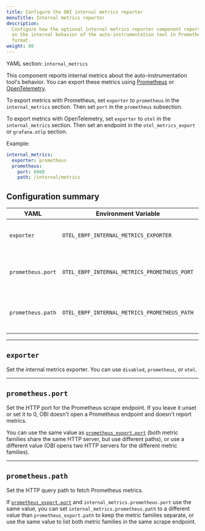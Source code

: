 ```yaml
---
title: Configure the OBI internal metrics reporter
menuTitle: Internal metrics reporter
description:
  Configure how the optional internal metrics reporter component reports metrics
  on the internal behavior of the auto-instrumentation tool in Prometheus
  format.
weight: 80
---
```


YAML section: `internal_metrics`

This component reports internal metrics about the auto-instrumentation tool's
behavior. You can export these metrics using
[Prometheus](https://prometheus.io/) or
[OpenTelemetry](https://opentelemetry.io/).

To export metrics with Prometheus, set `exporter` to `prometheus` in the
`internal_metrics` section. Then set `port` in the `prometheus` subsection.

To export metrics with OpenTelemetry, set `exporter` to `otel` in the
`internal_metrics` section. Then set an endpoint in the `otel_metrics_export` or
`grafana.otlp` section.

Example:

```yaml
internal_metrics:
  exporter: prometheus
  prometheus:
    port: 6060
    path: /internal/metrics
```

## Configuration summary

| YAML              | Environment Variable                         | Type   | Default             | Summary                                                      |
| ----------------- | -------------------------------------------- | ------ | ------------------- | ------------------------------------------------------------ |
| `exporter`        | `OTEL_EBPF_INTERNAL_METRICS_EXPORTER`        | string | `disabled`          | [Selects the internal metrics exporter.](#exporter)          |
| `prometheus.port` | `OTEL_EBPF_INTERNAL_METRICS_PROMETHEUS_PORT` | int    | (unset)             | [HTTP port for Prometheus scrape endpoint.](#prometheusport) |
| `prometheus.path` | `OTEL_EBPF_INTERNAL_METRICS_PROMETHEUS_PATH` | string | `/internal/metrics` | [HTTP query path for Prometheus metrics.](#prometheuspath)   |

---

## `exporter`

Set the internal metrics exporter. You can use `disabled`, `prometheus`, or
`otel`.

---

## `prometheus.port`

Set the HTTP port for the Prometheus scrape endpoint. If you leave it unset or
set it to 0, OBI doesn't open a Prometheus endpoint and doesn't report metrics.

You can use the same value as
[`prometheus_export.port`](../export-data/#prometheus-http-endpoint) (both
metric families share the same HTTP server, but use different paths), or use a
different value (OBI opens two HTTP servers for the different metric families).

---

## `prometheus.path`

Set the HTTP query path to fetch Prometheus metrics.

If [`prometheus_export.port`](../export-data/#prometheus-http-endpoint) and
`internal_metrics.prometheus.port` use the same value, you can set
`internal_metrics.prometheus.path` to a different value than
`prometheus_export.path` to keep the metric families separate, or use the same
value to list both metric families in the same scrape endpoint.
